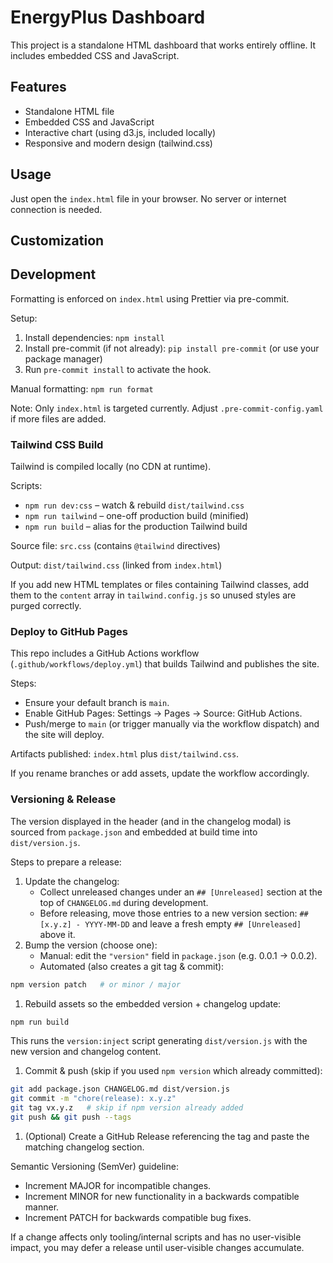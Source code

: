 # EnergyPlus Dashboard

This project is a standalone HTML dashboard that works entirely offline. It includes embedded CSS and JavaScript.

## Features

- Standalone HTML file
- Embedded CSS and JavaScript
- Interactive chart (using d3.js, included locally)
- Responsive and modern design (tailwind.css)

## Usage

Just open the `index.html` file in your browser. No server or internet connection is needed.

## Customization


## Development

Formatting is enforced on `index.html` using Prettier via pre-commit.

Setup:

1. Install dependencies: `npm install`
2. Install pre-commit (if not already): `pip install pre-commit` (or use your package manager)
3. Run `pre-commit install` to activate the hook.

Manual formatting: `npm run format`

Note: Only `index.html` is targeted currently. Adjust `.pre-commit-config.yaml` if more files are added.

### Tailwind CSS Build

Tailwind is compiled locally (no CDN at runtime).

Scripts:

- `npm run dev:css` – watch & rebuild `dist/tailwind.css`
- `npm run tailwind` – one-off production build (minified)
- `npm run build` – alias for the production Tailwind build

Source file: `src.css` (contains `@tailwind` directives)

Output: `dist/tailwind.css` (linked from `index.html`)

If you add new HTML templates or files containing Tailwind classes, add them to the `content` array in `tailwind.config.js` so unused styles are purged correctly.

### Deploy to GitHub Pages

This repo includes a GitHub Actions workflow (`.github/workflows/deploy.yml`) that builds Tailwind and publishes the site.

Steps:

- Ensure your default branch is `main`.
- Enable GitHub Pages: Settings → Pages → Source: GitHub Actions.
- Push/merge to `main` (or trigger manually via the workflow dispatch) and the site will deploy.

Artifacts published: `index.html` plus `dist/tailwind.css`.

If you rename branches or add assets, update the workflow accordingly.

### Versioning & Release

The version displayed in the header (and in the changelog modal) is sourced from `package.json` and embedded at build time into `dist/version.js`.

Steps to prepare a release:

1. Update the changelog:
    - Collect unreleased changes under an `## [Unreleased]` section at the top of `CHANGELOG.md` during development.
    - Before releasing, move those entries to a new version section: `## [x.y.z] - YYYY-MM-DD` and leave a fresh empty `## [Unreleased]` above it.
1. Bump the version (choose one):
    - Manual: edit the `"version"` field in `package.json` (e.g. 0.0.1 -> 0.0.2).
    - Automated (also creates a git tag & commit):

```sh
npm version patch   # or minor / major
```

1. Rebuild assets so the embedded version + changelog update:

```sh
npm run build
```

This runs the `version:inject` script generating `dist/version.js` with the new version and changelog content.

1. Commit & push (skip if you used `npm version` which already committed):

```sh
git add package.json CHANGELOG.md dist/version.js
git commit -m "chore(release): x.y.z"
git tag vx.y.z   # skip if npm version already added
git push && git push --tags
```

1. (Optional) Create a GitHub Release referencing the tag and paste the matching changelog section.

Semantic Versioning (SemVer) guideline:

- Increment MAJOR for incompatible changes.
- Increment MINOR for new functionality in a backwards compatible manner.
- Increment PATCH for backwards compatible bug fixes.

If a change affects only tooling/internal scripts and has no user-visible impact, you may defer a release until user-visible changes accumulate.
